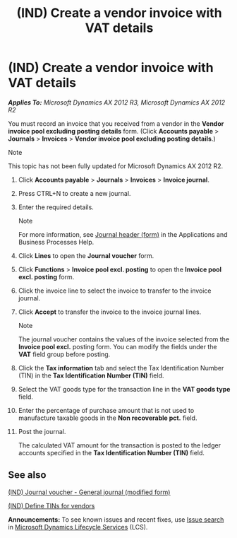 ﻿---
title: (IND) Create a vendor invoice with VAT details
TOCTitle: (IND) Create a vendor invoice with VAT details
ms:assetid: b8590d24-961b-4549-b927-96b2b65fac17
ms:mtpsurl: https://technet.microsoft.com/en-us/library/JJ664810(v=AX.60)
ms:contentKeyID: 49386140
ms.date: 04/18/2014
mtps_version: v=AX.60
---

# (IND) Create a vendor invoice with VAT details 


_**Applies To:** Microsoft Dynamics AX 2012 R3, Microsoft Dynamics AX 2012 R2_

You must record an invoice that you received from a vendor in the **Vendor invoice pool excluding posting details** form. (Click **Accounts payable** \> **Journals** \> **Invoices** \> **Vendor invoice pool excluding posting details**.)


> [!NOTE]
> <P>This topic has not been fully updated for Microsoft Dynamics AX 2012 R2.</P>



1.  Click **Accounts payable** \> **Journals** \> **Invoices** \> **Invoice journal**.

2.  Press CTRL+N to create a new journal.

3.  Enter the required details.
    

    > [!NOTE]
    > <P>For more information, see <A href="https://technet.microsoft.com/en-us/library/aa557917(v=ax.60)">Journal header (form)</A> in the Applications and Business Processes Help.</P>



4.  Click **Lines** to open the **Journal voucher** form.

5.  Click **Functions** \> **Invoice pool excl. posting** to open the **Invoice pool excl. posting** form.

6.  Click the invoice line to select the invoice to transfer to the invoice journal.

7.  Click **Accept** to transfer the invoice to the invoice journal lines.
    

    > [!NOTE]
    > <P>The journal voucher contains the values of the invoice selected from the <STRONG>Invoice pool excl.</STRONG> posting form. You can modify the fields under the <STRONG>VAT</STRONG> field group before posting.</P>



8.  Click the **Tax information** tab and select the Tax Identification Number (TIN) in the **Tax Identification Number (TIN)** field.

9.  Select the VAT goods type for the transaction line in the **VAT goods type** field.

10. Enter the percentage of purchase amount that is not used to manufacture taxable goods in the **Non recoverable pct.** field.

11. Post the journal.
    
    The calculated VAT amount for the transaction is posted to the ledger accounts specified in the **Tax Identification Number (TIN)** field.

## See also

[(IND) Journal voucher - General journal (modified form)](https://technet.microsoft.com/en-us/library/jj678053\(v=ax.60\))

[(IND) Define TINs for vendors](ind-define-tins-for-vendors.md)

  
**Announcements:** To see known issues and recent fixes, use [Issue search](http://go.microsoft.com/fwlink/?linkid=389258) in [Microsoft Dynamics Lifecycle Services](http://go.microsoft.com/fwlink/?linkid=306505) (LCS).

